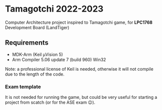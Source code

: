 # Tamagotchi 2022-2023
Computer Architecture project inspired to Tamagotchi game, for **LPC1768** Development Board (LandTiger)

## Requirements
- MDK-Arm (Keil μVision 5)
- Arm Compiler 5.06 update 7 (build 960) Win32

Note: a professional license of Keil is needed, otherwise it will not compile due to the length of the code.

### Exam template
It is not needed for running the game, but could be very useful for starting a project from scatch (or for the ASE exam 😉).
